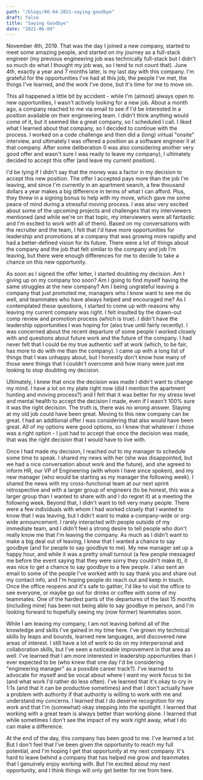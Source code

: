 ```yaml
---
path: "/blogs/06-04-2021-saying-goodbye"
draft: false
title: "Saying Goodbye"
date: "2021-06-04"
---
```


November 4th, 2019. That was the day I joined a new company, started to meet some amazing people, and started on my journey as a full-stack engineer (my previous engineering job was technically full-stack but I didn't so much do what I thought my job was, so I tend to not count that). June 4th, exactly a year and 7 months later, is my last day with this company. I'm grateful for the opportunities I've had at this job, the people I've met, the things I've learned, and the work I've done, but it's time for me to move on.

This all happened a little bit by accident - while I'm (almost) always open to new opportunities, I wasn't actively looking for a new job. About a month ago, a company reached to me via email to see if I'd be interested in a position available on their engineering team. I didn't think anything would come of it, but it seemed like a great company, so I scheduled I call. I liked what I learned about that company, so I decided to continue with the process. I worked on a code challenge and then did a (long) virtual "onsite" interview, and ultimately I was offered a position as a software engineer II at that company. After some deliberation (I was also considering another very good offer and wasn't sure I was ready to leave my company), I ultimately decided to accept this offer (and leave my current position).

I'd be lying if I didn't say that the money was a factor in my decision to accept this new position. The offer I accepted pays more than the job I'm leaving, and since I'm currently in an apartment search, a few thousand dollars a year makes a big difference in terms of what I can afford. Plus, they threw in a signing bonus to help with my move, which gave me some peace of mind during a stressful moving process. I was also very excited about some of the upcoming projects and challenges that my interviewers mentioned (and while we're on that topic, my interviewers were all fantastic and I'm excited to work with all of them). Based on my conversations with the recruiter and the team, I felt that I'd have more opportunities for leadership and promotions at a company that was growing more rapidly and had a better-defined vision for its future. There were a lot of things about the company and the job that felt similar to the company and job I'm leaving, but there were enough differences for me to decide to take a chance on this new opportunity.

As soon as I signed the offer letter, I started doubting my decision. Am I giving up on my company too soon? Am I going to find myself having the same struggles at the new company? Am I being ungrateful leaving a company that just promoted me, managers who I know want to see me do well, and teammates who have always helped and encouraged me? As I contemplated these questions, I started to come up with reasons why leaving my current company was right. I felt insulted by the drawn-out comp review and promotion process (which is true). I didn't have the leadership opportunities I was hoping for (also true until fairly recently). I was concerned about the recent departure of some people I worked closely with and questions about future work and the future of the company. I had never felt that I could be my true authentic self at work (which, to be fair, has more to do with me than the company). I came up with a long list of things that I was unhappy about, but I honestly don't know how many of those were things that I couldn't overcome and how many were just me looking to stop doubting my decision.

Ultimately, I knew that once the decision was made I didn't want to change my mind. I have a lot on my plate right now (did I mention the apartment hunting and moving process?) and I felt that it was better for my stress level and mental health to accept the decision I made, even if I wasn't 100% sure it was the right decision. The truth is, there was no wrong answer. Staying at my old job could have been great. Moving to this new company can be great. I had an additional offer I was considering that also would have been great. All of my options were good options, so I knew that whatever I chose was a right option - I just had to accept that once the decision was made, that was the right decision that I would have to live with.

Once I had made my decision, I reached out to my manager to schedule some time to speak. I shared my news with her (she was disappointed, but we had a nice conversation about work and the future), and she agreed to inform HR, our VP of Engineering (with whom I have since spoken), and my new manager (who would be starting as my manager the following week). I shared the news with my cross-functional team at our next sprint retrospective and with a larger group of engineers (to be honest, this was a larger group than I wanted to share with and I do regret it) at a meeting the following week. Beyond that, I didn't want to tell very many people. There were a few individuals with whom I had worked closely that I wanted to know that I was leaving, but I didn't want to make a company-wide or org-wide announcement. I rarely interacted with people outside of my immediate team, and I didn't feel a strong desire to tell people who don't really know me that I'm leaving the company.
As much as I didn't want to make a big deal out of leaving, I knew that I wanted a chance to say goodbye (and for people to say goodbye to me). My new manager set up a happy hour, and while it was a pretty small turnout (a few people messaged me before the event saying that they were sorry they couldn't make it), it was nice to get a chance to say goodbye to a few people. I also sent an email to some of the people I've worked with to say thank you and share out my contact info, and I'm hoping people do reach out and keep in touch. Once the office reopens and it's safe to gather, I'd like to visit the office to see everyone, or maybe go out for drinks or coffee with some of my teammates. One of the hardest parts of the departures of the last 15 months (including mine) has been not being able to say goodbye in person, and I'm looking forward to hopefully seeing my (now former) teammates soon.


While I am leaving my company, I am not leaving behind all of the knowledge and skills I've gained in my time here. I've grown my technical skills by leaps and bounds, learned new languages, and discovered new areas of interest. I still have a lot of work to do on my interpersonal and collaboration skills, but I've seen a noticeable improvement in that area as well. I've learned that I am more interested in leadership opportunities than I ever expected to be (who knew that one day I'd be considering "engineering manager" as a possible career track?). I've learned to advocate for myself and be vocal about where I want my work focus to be (and what work I'd rather do less often). I've learned that it's okay to cry in 1:1s (and that it can be productive sometimes) and that I don't actually have a problem with authority if that authority is willing to work with me and understand my concerns. I learned that I do deserve recognition for my work and that I'm (somewhat) okay stepping into the spotlight. I learned that working with a great team is always better than working alone. I learned that while sometimes I don't see the impact of my work right away, what I do can make a difference.

At the end of the day, this company has been good to me. I've learned a lot. But I don't feel that I've been given the opportunity to reach my full potential, and I'm hoping I get that opportunity at my next company. It's hard to leave behind a company that has helped me grow and teammates that I genuinely enjoy working with. But I'm excited about my next opportunity, and I think things will only get better for me from here.
